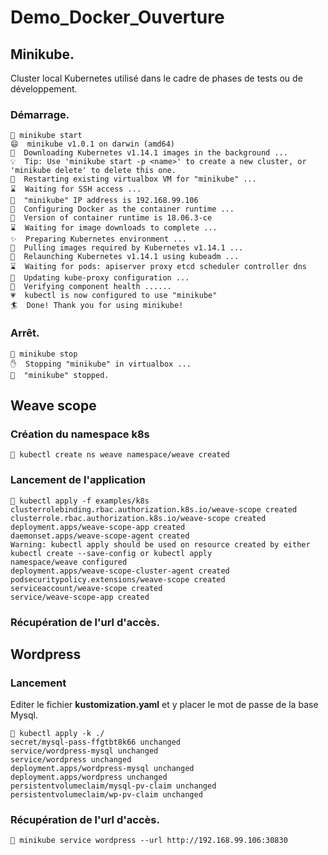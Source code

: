 # Demo_Docker_Ouverture
## Minikube.
Cluster local Kubernetes utilisé dans le cadre de phases de tests ou de développement.
### Démarrage.
``````````````````
🐳 minikube start
😄  minikube v1.0.1 on darwin (amd64)
🤹  Downloading Kubernetes v1.14.1 images in the background ...
💡  Tip: Use 'minikube start -p <name>' to create a new cluster, or 'minikube delete' to delete this one.
🔄  Restarting existing virtualbox VM for "minikube" ...
⌛  Waiting for SSH access ...
📶  "minikube" IP address is 192.168.99.106
🐳  Configuring Docker as the container runtime ...
🐳  Version of container runtime is 18.06.3-ce
⌛  Waiting for image downloads to complete ...
✨  Preparing Kubernetes environment ...
🚜  Pulling images required by Kubernetes v1.14.1 ...
🔄  Relaunching Kubernetes v1.14.1 using kubeadm ... 
⌛  Waiting for pods: apiserver proxy etcd scheduler controller dns
📯  Updating kube-proxy configuration ...
🤔  Verifying component health ......
💗  kubectl is now configured to use "minikube"
🏄  Done! Thank you for using minikube!
``````````````````  
### Arrêt.
```
🐳 minikube stop
✋  Stopping "minikube" in virtualbox ...
🛑  "minikube" stopped.
```
## Weave scope
### Création du namespace k8s
``
🐳 kubectl create ns weave
namespace/weave created
``
### Lancement de l'application
```````````
🐳 kubectl apply -f examples/k8s 
clusterrolebinding.rbac.authorization.k8s.io/weave-scope created
clusterrole.rbac.authorization.k8s.io/weave-scope created
deployment.apps/weave-scope-app created
daemonset.apps/weave-scope-agent created
Warning: kubectl apply should be used on resource created by either kubectl create --save-config or kubectl apply
namespace/weave configured
deployment.apps/weave-scope-cluster-agent created
podsecuritypolicy.extensions/weave-scope created
serviceaccount/weave-scope created
service/weave-scope-app created
```````````
### Récupération de l'url d'accès.
## Wordpress
### Lancement
Editer le fichier **kustomization.yaml** et y placer le mot de passe de la base Mysql.
````````
🐳 kubectl apply -k ./
secret/mysql-pass-ffgtbt8k66 unchanged
service/wordpress-mysql unchanged
service/wordpress unchanged
deployment.apps/wordpress-mysql unchanged
deployment.apps/wordpress unchanged
persistentvolumeclaim/mysql-pv-claim unchanged
persistentvolumeclaim/wp-pv-claim unchanged
````````
### Récupération de l'url d'accès.
``
🐳 minikube service wordpress --url
http://192.168.99.106:30830
``
